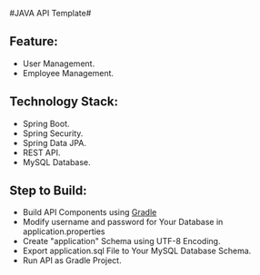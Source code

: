 #JAVA API Template#

## Feature:
* User Management.
* Employee Management.

## Technology Stack:
* Spring Boot.
* Spring Security.
* Spring Data JPA.
* REST API.
* MySQL Database.

## Step to Build:
* Build API Components using [Gradle](https://gradle.org/ "gradle")
* Modify username and password for Your Database in application.properties
* Create "application" Schema using UTF-8 Encoding.
* Export application.sql File to Your MySQL Database Schema.
* Run API as Gradle Project.
